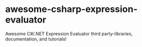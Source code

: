 # awesome-csharp-expression-evaluator
Awesome C#/.NET Expression Evaluator third party-libraries, documentation, and tutorials!
